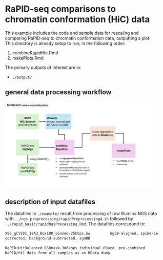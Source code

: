 # RaPID-seq comparisons to chromatin conformation (HiC) data
This example includes the code and sample data for rescaling and comparing RaPID-seq to chromatin conformation data, outputting a plot. This directory is already setup to run; in the following order:

1. combineRapidHic.Rmd
2. makePlots.Rmd


The primary outputs of interest are in:

* `./output/`  


## general data processing workflow
![rapid_hic_workflow](https://github.com/yehcd/rapid-tools/blob/initial/misc/figures/rapid_hic.png)



## description of input datafiles
The datafiles in `./example/` result from processing of raw Illumina NGS data with `../ngs_preprocessing/rapidPreprocessing4.sh` followed by `../rapid_basic/rapidNgsProcessing.Rmd`. The datafiles correspond to:

```
X95_gCY201_12A3_Dox100_binned-25kbps.bw			hg38-aligned, spike-in corrected, background-subtracted, sgHBB

RaPID+HicBalanced_DSBmask-300kbps_individual.RData	pre-combined RaPID/HiC data from all samples as an RData dump
```
